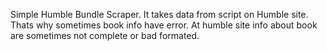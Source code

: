 Simple Humble Bundle Scraper.
It takes data from script on Humble site. 
Thats why sometimes book info have error.
At humble site info about book are sometimes not complete or bad formated.
